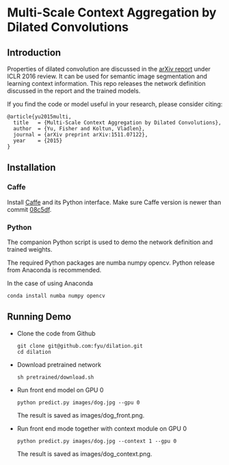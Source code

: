 # Multi-Scale Context Aggregation by Dilated Convolutions

## Introduction

Properties of dilated convolution are discussed in the [arXiv report](http://arxiv.org/abs/1511.07122) under ICLR 2016 review. It can be used for semantic image segmentation and learning context information. This repo releases the network definition discussed in the report and the trained models.

If you find the code or model useful in your research, please consider citing:
```
@article{yu2015multi,
  title   = {Multi-Scale Context Aggregation by Dilated Convolutions},
  author  = {Yu, Fisher and Koltun, Vladlen},
  journal = {arXiv preprint arXiv:1511.07122},
  year    = {2015}
}
```

## Installation
### Caffe

Install [Caffe](https://github.com/BVLC/caffe) and its Python interface. Make sure Caffe version is newer than commit [08c5df](https://github.com/BVLC/caffe/commit/08c5dfd53e6fd98148d6ce21e590407e38055984).

### Python

The companion Python script is used to demo the network definition and trained weights.

The required Python packages are numba numpy opencv. Python release from Anaconda is recommended. 

In the case of using Anaconda
```
conda install numba numpy opencv
```

## Running Demo

* Clone the code from Github	
   
    ```
    git clone git@github.com:fyu/dilation.git
    cd dilation
    ```
* Download pretrained network

    ```
    sh pretrained/download.sh
    ```
* Run front end model on GPU 0
    
    ```
    python predict.py images/dog.jpg --gpu 0
    ```
    The result is saved as images/dog_front.png.
* Run front end mode together with context module on GPU 0
    
    ```
    python predict.py images/dog.jpg --context 1 --gpu 0
    ```
    The result is saved as images/dog_context.png.
